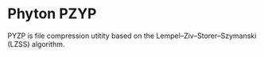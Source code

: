 # Phyton PZYP
PYZP is file compression utitity based on the Lempel–Ziv–Storer–Szymanski (LZSS) algorithm.
